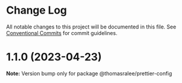 # Change Log

All notable changes to this project will be documented in this file.
See [Conventional Commits](https://conventionalcommits.org) for commit guidelines.

# 1.1.0 (2023-04-23)

**Note:** Version bump only for package @thomasralee/prettier-config
